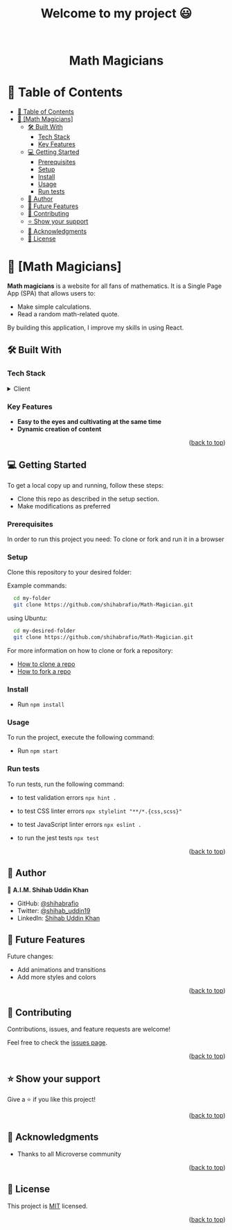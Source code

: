 <a name="readme-top"></a>

<div align="center">
  <h1><b>Welcome to my project 😃</b></h1>
</div>
<div align="center">
  <br/>
<h1 align="center">Math Magicians</h1>
</div>


<!-- TABLE OF CONTENTS -->

# 📗 Table of Contents

- [📗 Table of Contents](#-table-of-contents)
- [📖 \[Math Magicians\] ](#-math-magicians-)
  - [🛠 Built With ](#-built-with-)
    - [Tech Stack ](#tech-stack-)
    - [Key Features ](#key-features-)
  - [💻 Getting Started ](#-getting-started-)
    - [Prerequisites](#prerequisites)
    - [Setup](#setup)
    - [Install](#install)
    - [Usage](#usage)
    - [Run tests](#run-tests)
  - [👥 Author ](#-author-)
  - [🔭 Future Features ](#-future-features-)
  - [🤝 Contributing ](#-contributing-)
  - [⭐️ Show your support ](#️-show-your-support-)
  - [🙏 Acknowledgments ](#-acknowledgments-)
  - [📝 License ](#-license-)

<!-- PROJECT DESCRIPTION -->

# 📖 [Math Magicians] <a name="about-project"></a>

**Math magicians** is a website for all fans of mathematics. It is a Single Page App (SPA) that allows users to:

- Make simple calculations.
- Read a random math-related quote.

By building this application, I improve my skills in using React.

## 🛠 Built With <a name="built-with"></a>

### Tech Stack <a name="tech-stack"></a>

<details>
  <summary>Client</summary>
  <ul>
    <li><a href="https://react.dev">React.js</a></li>
    <li><a href="https://www.w3.org/TR/2011/WD-html5-20110405/">HTML5</a></li>
    <li><a href="https://www.w3.org/Style/CSS/specs.en.html">CSS</a></li>
    <li><a href="https://www.ecma-international.org/publications-and-standards/standards/ecma-262/">JavaScript</a></li>
  </ul>
</details>

<!-- Features -->

### Key Features <a name="key-features"></a>


- **Easy to the eyes and cultivating at the same time**
- **Dynamic creation of content** 

<p align="right">(<a href="#readme-top">back to top</a>)</p>

## 💻 Getting Started <a name="getting-started"></a>

To get a local copy up and running, follow these steps:

- Clone this repo as described in the setup section. 
- Make modifications as preferred


### Prerequisites

In order to run this project you need: To clone or fork and run it in a browser


### Setup

Clone this repository to your desired folder:

Example commands:

```sh
  cd my-folder
  git clone https://github.com/shihabrafio/Math-Magician.git
```

using Ubuntu:

```sh
  cd my-desired-folder
  git clone https://github.com/shihabrafio/Math-Magician.git
```

For more information on how to clone or fork a repository:
- <a href="https://docs.github.com/en/repositories/creating-and-managing-repositories/cloning-a-repository">How to clone a repo</a>
- <a href="https://docs.github.com/en/get-started/quickstart/fork-a-repo">How to fork a repo</a>

### Install

- Run ` npm install `

### Usage

To run the project, execute the following command:

- Run `npm start`

### Run tests

To run tests, run the following command:

- to test validation errors `npx hint .`

- to test CSS linter errors `npx stylelint "**/*.{css,scss}"`

- to test JavaScript linter errors  `npx eslint .`

- to run the jest tests `npx test`

<p align="right">(<a href="#readme-top">back to top</a>)</p>

<!-- AUTHORS -->

## 👥 Author <a name="authors"></a>

👤 **A.I.M. Shihab Uddin Khan** 

- GitHub: [@shihabrafio](https://github.com/shihabrafio)
- Twitter: [@shihab_uddin19](https://twitter.com/shihab_uddin19)
- LinkedIn: [Shihab Uddin Khan](https://www.linkedin.com/in/shihab-uddin-khan-45620a16a/)

<!-- FUTURE FEATURES -->

## 🔭 Future Features <a name="future-features"></a>

Future changes:
- Add animations and transitions
- Add more styles and colors

<p align="right">(<a href="#readme-top">back to top</a>)</p>

<!-- CONTRIBUTING -->

## 🤝 Contributing <a name="contributing"></a>

Contributions, issues, and feature requests are welcome!

Feel free to check the [issues page](../../issues/).

<p align="right">(<a href="#readme-top">back to top</a>)</p>

<!-- SUPPORT -->

## ⭐️ Show your support <a name="support"></a>


Give a ⭐️ if you like this project!

<p align="right">(<a href="#readme-top">back to top</a>)</p>

<!-- ACKNOWLEDGEMENTS -->

## 🙏 Acknowledgments <a name="acknowledgements"></a>

- Thanks to all Microverse community

<p align="right">(<a href="#readme-top">back to top</a>)</p>

<!-- LICENSE -->

## 📝 License <a name="license"></a>

This project is [MIT](./LICENSE) licensed.

<p align="right">(<a href="#readme-top">back to top</a>)</p>
